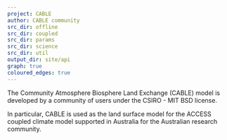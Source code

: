 ```yaml
---
project: CABLE
author: CABLE community
src_dir: offline
src_dir: coupled
src_dir: params
src_dir: science
src_dir: util
output_dir: site/api
graph: true
coloured_edges: true
---
```


The Community Atmosphere Biosphere Land Exchange (CABLE) model is developed by a community of users under the CSIRO - MIT BSD license. 

In particular, CABLE is used as the land surface model for the ACCESS coupled climate model supported in Australia for the Australian research community.